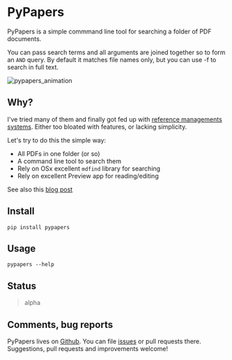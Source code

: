 # PyPapers

PyPapers is a simple commmand line tool for searching a folder of PDF documents. 

You can pass search terms and all arguments are joined together so to form an `AND` query. By default it matches file names only, but you can use -f to search in full text.

![pypapers_animation](https://raw.githubusercontent.com/lambdamusic/pypapers/master/img/pypapers.gif)


## Why?

I've tried many of them and finally got fed up with [reference managements systems](https://en.wikipedia.org/wiki/Comparison_of_reference_management_software). Either too bloated with features, or lacking simplicity.

Let's try to do this the simple way: 

* All PDFs in one folder (or so) 
* A command line tool to search them 
* Rely on OSx excellent `mdfind` library for searching 
* Rely on excellent Preview app for reading/editing 

See also this [blog post](http://www.michelepasin.org/blog/2019/06/30/pypapers-a-bare-bones-command-line-pdf-manager/)


## Install

```
pip install pypapers
```

## Usage

```
pypapers --help
```


## Status

> alpha


## Comments, bug reports

PyPapers lives on [Github](https://github.com/lambdamusic/pypapers). You can file [issues]([issues](https://github.com/lambdamusic/pypapers/issues/new)) or pull requests there. Suggestions, pull requests and improvements welcome!
